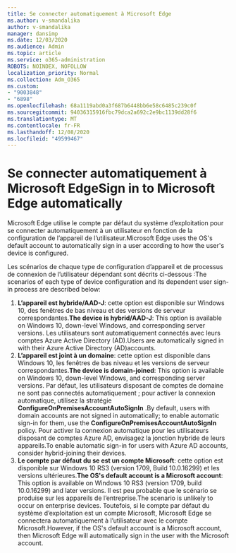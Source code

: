 ```yaml
---
title: Se connecter automatiquement à Microsoft Edge
ms.author: v-smandalika
author: v-smandalika
manager: dansimp
ms.date: 12/03/2020
ms.audience: Admin
ms.topic: article
ms.service: o365-administration
ROBOTS: NOINDEX, NOFOLLOW
localization_priority: Normal
ms.collection: Adm_O365
ms.custom:
- "9003848"
- "6898"
ms.openlocfilehash: 68a1119abd0a3f687b6448bb6e58c6485c239c0f
ms.sourcegitcommit: 94036315916fbc79dca2a692c2e9bc1139dd28f6
ms.translationtype: MT
ms.contentlocale: fr-FR
ms.lasthandoff: 12/08/2020
ms.locfileid: "49599467"
---
```

# <a name="sign-in-to-microsoft-edge-automatically"></a><span data-ttu-id="ea2e4-102">Se connecter automatiquement à Microsoft Edge</span><span class="sxs-lookup"><span data-stu-id="ea2e4-102">Sign in to Microsoft Edge automatically</span></span>

<span data-ttu-id="ea2e4-103">Microsoft Edge utilise le compte par défaut du système d’exploitation pour se connecter automatiquement à un utilisateur en fonction de la configuration de l’appareil de l’utilisateur.</span><span class="sxs-lookup"><span data-stu-id="ea2e4-103">Microsoft Edge uses the OS's default account to automatically sign in a user according to how the user's device is configured.</span></span> 

<span data-ttu-id="ea2e4-104">Les scénarios de chaque type de configuration d’appareil et de processus de connexion de l’utilisateur dépendant sont décrits ci-dessous :</span><span class="sxs-lookup"><span data-stu-id="ea2e4-104">The scenarios of each type of device configuration and its dependent user sign-in process are described below:</span></span>

1. <span data-ttu-id="ea2e4-105">**L’appareil est hybride/AAD-J**: cette option est disponible sur Windows 10, des fenêtres de bas niveau et des versions de serveur correspondantes.</span><span class="sxs-lookup"><span data-stu-id="ea2e4-105">**The device is hybrid/AAD-J**: This option is available on Windows 10, down-level Windows, and corresponding server versions.</span></span> <span data-ttu-id="ea2e4-106">Les utilisateurs sont automatiquement connectés avec leurs comptes Azure Active Directory (AD).</span><span class="sxs-lookup"><span data-stu-id="ea2e4-106">Users are automatically signed in with their Azure Active Directory (AD)accounts.</span></span>
2. <span data-ttu-id="ea2e4-107">**L’appareil est joint à un domaine**: cette option est disponible dans Windows 10, les fenêtres de bas niveau et les versions de serveur correspondantes.</span><span class="sxs-lookup"><span data-stu-id="ea2e4-107">**The device is domain-joined**: This option is available on Windows 10, down-level Windows, and corresponding server versions.</span></span> <span data-ttu-id="ea2e4-108">Par défaut, les utilisateurs disposant de comptes de domaine ne sont pas connectés automatiquement ; pour activer la connexion automatique, utilisez la stratégie **ConfigureOnPremisesAccountAutoSignIn** .</span><span class="sxs-lookup"><span data-stu-id="ea2e4-108">By default, users with domain accounts are not signed in automatically; to enable automatic sign-in for them, use the **ConfigureOnPremisesAccountAutoSignIn** policy.</span></span> <span data-ttu-id="ea2e4-109">Pour activer la connexion automatique pour les utilisateurs disposant de comptes Azure AD, envisagez la jonction hybride de leurs appareils.</span><span class="sxs-lookup"><span data-stu-id="ea2e4-109">To enable automatic sign-in for users with Azure AD accounts, consider hybrid-joining their devices.</span></span>
3. <span data-ttu-id="ea2e4-110">**Le compte par défaut du se est un compte Microsoft**: cette option est disponible sur Windows 10 RS3 (version 1709, Build 10.0.16299) et les versions ultérieures.</span><span class="sxs-lookup"><span data-stu-id="ea2e4-110">**The OS's default account is a Microsoft account**: This option is available on Windows 10 RS3 (version 1709, build 10.0.16299) and later versions.</span></span> <span data-ttu-id="ea2e4-111">Il est peu probable que le scénario se produise sur les appareils de l’entreprise.</span><span class="sxs-lookup"><span data-stu-id="ea2e4-111">The scenario is unlikely to occur on enterprise devices.</span></span> <span data-ttu-id="ea2e4-112">Toutefois, si le compte par défaut du système d’exploitation est un compte Microsoft, Microsoft Edge se connectera automatiquement à l’utilisateur avec le compte Microsoft.</span><span class="sxs-lookup"><span data-stu-id="ea2e4-112">However, if the OS's default account is a Microsoft account, then Microsoft Edge will automatically sign in the user with the Microsoft account.</span></span>
 
 
